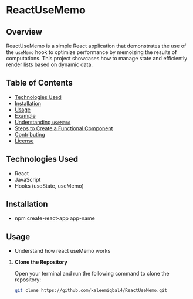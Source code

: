 # ReactUseMemo

## Overview

ReactUseMemo is a simple React application that demonstrates the use of the `useMemo` hook to optimize performance by memoizing the results of computations. This project showcases how to manage state and efficiently render lists based on dynamic data.

## Table of Contents

- [Technologies Used](#technologies-used)
- [Installation](#installation)
- [Usage](#usage)
- [Example](#example)
- [Understanding `useMemo`](#understanding-usememo)
- [Steps to Create a Functional Component](#steps-to-create-a-functional-component)
- [Contributing](#contributing)
- [License](#license)

## Technologies Used

- React
- JavaScript
- Hooks (useState, useMemo)

## Installation

- npm create-react-app app-name

## Usage

- Understand how react useMemo works

1. **Clone the Repository**

   Open your terminal and run the following command to clone the repository:

   ```bash
   git clone https://github.com/kaleemiqbal4/ReactUseMemo.git
   ```
